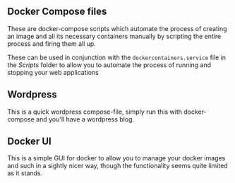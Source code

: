 ## Docker Compose files
These are docker-compose scripts which automate the process of creating an image and all its necessary containers manually by scripting the entire process and firing them all up.

These can be used in conjunction with the ```dockercontainers.service``` file in the *Scripts* folder to allow you to automate the process of running and stopping your web applications

## Wordpress
This is a quick wordpress compose-file, simply run this with docker-compose and you'll have a wordpress blog.

## Docker UI
This is a simple GUI for docker to allow you to manage your docker images and such in a sightly nicer way, though the functionality seems quite limited as it stands.